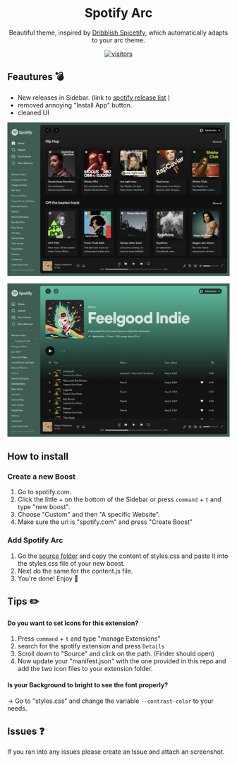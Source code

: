 <div align="center">
  <h1>Spotify Arc</h1>
  
  Beautiful theme, inspired by [Dribblish Spicetify](https://github.com/spicetify/spicetify-themes/tree/master/Dribbblish), which automatically adapts to  your arc theme.

[![visitors](https://visitor-badge.glitch.me/badge?page_id=fabian-kho/arc_boosts)](https://visitor-badge.glitch.me)
</div>


## Feautures 💣

- New releases in Sidebar. (link to [spotify release list](https://spotifyreleaselist.netlify.app/) )
- removed annoying "Install App" button.
- cleaned UI



![Spotify Homescreen](spotify_homescreen.png "Homescreen")

![Spotify Playlist](spotify_playlist.png "Playlist")




## How to install

### Create a new Boost

1. Go to spotify.com.
2. Click the little + on the bottom of the Sidebar or press `command` + `t` and type "new boost".
3. Choose "Custom" and then "A specific Website".
4. Make sure the url is "spotify.com" and press "Create Boost"

### Add Spotify Arc

1. Go the [source folder](/src) and copy the content of styles.css and paste it into the styles.css file of your new boost.
2. Next do the same for the content.js file.
3. You're done! Enjoy 👋


## Tips ✏️

#### Do you want to set Icons for this extension?
 1. Press `command` + `t` and type "manage Extensions"
 2. search for the spotify extension and press `Details`
 3. Scroll down to "Source" and click on the path. (Finder should open)
 2. Now update your "manifest.json" with the one provided in this repo and add the two icon files to your extension folder. 

#### Is your Background to bright to see the font properly?
 -> Go to "styles.css" and change the variable `--contrast-color` to your needs.
 
 
## Issues ❓
If you ran into any issues please create an Issue and attach an screenshot.
